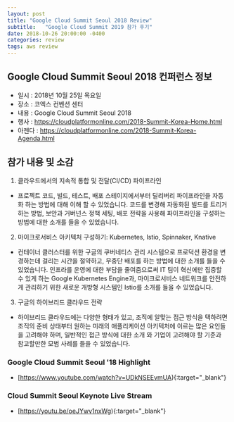 ```yaml
---
layout: post
title: "Google Cloud Summit Seoul 2018 Review"
subtitle:   "Google Cloud Summit 2019 참가 후기"
date: 2018-10-26 20:00:00 -0400
categories: review
tags: aws review
---
```

<!-- header-img: "/img/aws-logo.png" -->
## Google Cloud Summit Seoul 2018 컨퍼런스 정보
- 일시 : 2018년 10월 25일 목요일 
- 장소 : 코엑스 컨벤션 센터
- 내용 : Google Cloud Summit Seoul 2018
- 행사 : https://cloudplatformonline.com/2018-Summit-Korea-Home.html
- 아젠다 : https://cloudplatformonline.com/2018-Summit-Korea-Agenda.html

 
## 참가 내용 및 소감
1. 클라우드에서의 지속적 통합 및 전달(CI/CD) 파이프라인
- 프로젝트 코드, 빌드, 테스트, 배포 스테이지에서부터 딜리버리 파이프라인을 자동화 하는 방법에 대해 이해 할 수 있었습니다.
  코드를 변경해 자동화된 빌드를 트리거 하는 방법, 보안과 거버넌스 정책 세팅, 배포 전략을 사용해 파이프라인을 구성하는 방법에 대한 소개를 들을 수 있었습니다.

2. 마이크로서비스 아키텍처 구성하기: Kubernetes, Istio, Spinnaker, Knative
- 컨테이너 클러스터를 위한 구글의 쿠버네티스 관리 시스템으로 프로덕션 환경을 변경하는데 걸리는 시간을 절약하고, 무중단 배포를 하는 방법에 대한 소개를 들을 수 있었습니다.
  인프라를 운영에 대한 부담을 줄여줌으로써 IT 팀이 혁신에만 집중할 수 있게 하는 Google Kubernetes Engine과, 마이크로서비스 네트워크를 안전하게 관리하기 위한 새로운 개방형 시스템인 Istio를 소개를 들을 수 있었습니다.

3. 구글의 하이브리드 클라우드 전략
- 하이브리드 클라우드에는 다양한 형태가 있고, 조직에 알맞는 접근 방식을 택하려면 조직의 준비 상태부터 원하는 미래의 애플리케이션 아키텍처에 이르는 많은 요인들을 고려해야 하며, 일반적인 접근 방식에 대한 소개 와 기업이 고려해야 할 기준과 참고할만한 모범 사례를 들을 수 있었습니다.

### Google Cloud Summit Seoul '18 Highlight
- [https://www.youtube.com/watch?v=UDkNSEEvmUA){:target="_blank"}

### Cloud Summit Seoul Keynote Live Stream
- [https://youtu.be/oeJYwv1nxWg){:target="_blank"}


